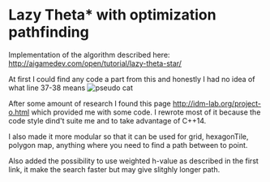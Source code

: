 # Lazy Theta* with optimization pathfinding

Implementation of the algorithm described here: http://aigamedev.com/open/tutorial/lazy-theta-star/

At first I could find any code a part from this and honestly I had no idea of what line 37-38 means
![pseudo cat](http://aigamedev.com/wp-content/blogs.dir/5/files/2013/07/fig53-full.png)

After some amount of research I found this page http://idm-lab.org/project-o.html which provided me with some code.
I rewrote most of it because the code style dind't suite me and to take advantage of C++14.

I also made it more modular so that it can be used for grid, hexagonTile, polygon map, anything where you need to find a path between to point.

Also added the possibility to use weighted h-value as described in the first link, it make the search faster but may give slitghly longer path.
